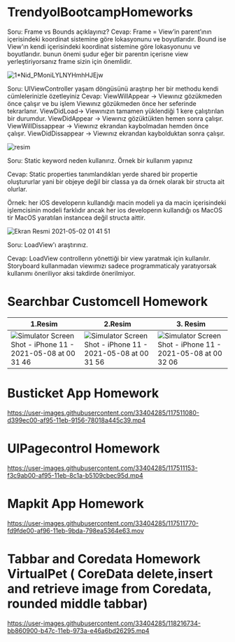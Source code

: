 # TrendyolBootcampHomeworks

Soru: Frame vs Bounds açıklayınız?
Cevap: Frame = View’in parent’ının içerisindeki koordinat sistemine göre lokasyonunu ve boyutlarıdır. Bound ise View'ın kendi içerisindeki koordinat sistemine göre lokasyonunu ve boyutlarıdır.
bunun önemi şudur eğer bir parentın içerisne view yerleştiriyorsanız frame sizin için önemlidir. 


![1*Nid_PMoniLYLNYHmhHJEjw](https://user-images.githubusercontent.com/33404285/116796231-93dd8b00-aae3-11eb-8ebf-7aded7235575.png)


Soru: UIViewController yaşam döngüsünü araştırıp her bir methodu kendi cümlelerinizle özetleyiniz 
Cevap: ViewWillAppear -> Viewınız gözükmeden önce çalışır ve bu işlem Viewınız gözükmeden önce her seferinde tekrarlanır.
ViewDidLoad-> Viewınızın tamamen yüklendiği 1 kere çalıştırılan bir durumdur.
ViewDidAppear -> Viewınız gözüktükten hemen sonra çalışır. 
ViewWillDissappear -> Viewınız ekrandan kaybolmadan hemden önce çalışır.
ViewDidDissappear -> Viewınız ekrandan kaybolduktan sonra çalışır.


![resim](https://user-images.githubusercontent.com/33404285/116796417-e9666780-aae4-11eb-93c1-105a73c47bef.png)

Soru: Static keyword neden kullanırız. Örnek bir kullanım yapınız

Cevap: Static properties tanımlandıkları yerde shared bir propertie oluştururlar yani bir objeye değil bir classa ya da örnek olarak bir structa ait olurlar.

Örnek: her iOS developerın kullandığı macin modeli ya da macin içerisindeki işlemcisinin modeli farklıdır ancak her ios developerın kullandığı os MacOS tir
MacOS yaratılan instancea değil structa aittir.

![Ekran Resmi 2021-05-02 01 41 51](https://user-images.githubusercontent.com/33404285/116796738-9f32b580-aae7-11eb-9a2a-0299818974dc.png)

Soru: LoadView'ı araştırınız.

Cevap: LoadView controllerın yönettiği bir view yaratmak için kullanılır. Storyboard kullanmadan viewımızı sadece programmaticaly yaratıyorsak kullanımı öneriliyor aksi takdirde önerilmiyor.


# Searchbar Customcell Homework

| 1.Resim  | 2.Resim |3. Resim |
| ------------- | ------------- |------------- |
| ![Simulator Screen Shot - iPhone 11 - 2021-05-08 at 00 31 46](https://user-images.githubusercontent.com/33404285/117510544-ef50c280-af94-11eb-9d5e-8eaec3f389bf.png) | ![Simulator Screen Shot - iPhone 11 - 2021-05-08 at 00 31 56](https://user-images.githubusercontent.com/33404285/117510552-f24bb300-af94-11eb-8311-8733668bb2d8.png)  |![Simulator Screen Shot - iPhone 11 - 2021-05-08 at 00 32 06](https://user-images.githubusercontent.com/33404285/117510556-f4157680-af94-11eb-814d-a9798245b2c4.png)  |



# Busticket App Homework
https://user-images.githubusercontent.com/33404285/117511080-d399ec00-af95-11eb-9156-78018a445c39.mp4

# UIPagecontrol Homework

https://user-images.githubusercontent.com/33404285/117511153-f3c9ab00-af95-11eb-8c1a-b5109cbec95d.mp4

# Mapkit App Homework


https://user-images.githubusercontent.com/33404285/117511770-fd9fde00-af96-11eb-9bda-798ea5364e63.mov

# Tabbar and Coredata Homework VirtualPet ( CoreData delete,insert and retrieve image from Coredata, rounded middle tabbar)

https://user-images.githubusercontent.com/33404285/118216734-bb860900-b47c-11eb-973a-e46a6bd26295.mp4






